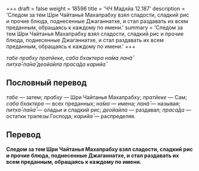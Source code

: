 +++
draft = false
weight = 18596
title = 'ЧЧ Мадхйа 12.187'
description = 'Следом за тем Шри Чайтанья Махапрабху взял сладости, сладкий рис и прочие блюда, поднесенные Джаганнатхе, и стал раздавать их всем преданным, обращаясь к каждому по имени.'
summary = 'Следом за тем Шри Чайтанья Махапрабху взял сладости, сладкий рис и прочие блюда, поднесенные Джаганнатхе, и стал раздавать их всем преданным, обращаясь к каждому по имени.'
+++

_табе прабху пратйеке, саба бхактера на̄ма лан̃а̄  
пит̣ха̄-па̄на̄ деойа̄ила праса̄да карийа̄_

## Пословный перевод

_табе_ — затем; _прабху_ — Шри Чайтанья Махапрабху; _пратйеке_ — Сам; _саба_ _бхактера_ — всех преданных; _на̄ма_ — имена; _лан̃а̄_ — называя; _пит̣ха̄_\-_па̄на̄_ — оладьи и сладкий рис; _деойа̄ила_ — раздавал; _праса̄да_ — остатки трапезы Господа; _карийа̄_ — распределяя.

## Перевод

**Следом за тем Шри Чайтанья Махапрабху взял сладости, сладкий рис и прочие блюда, поднесенные Джаганнатхе, и стал раздавать их всем преданным, обращаясь к каждому по имени.**
